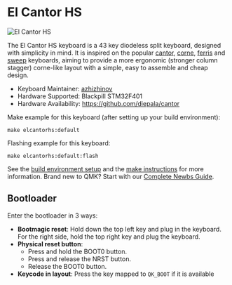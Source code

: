 # El Cantor HS

![El Cantor HS](https://)

The El Cantor HS keyboard is a 43 key diodeless split keyboard, designed with simplicity in mind. It is inspired on the popular [cantor](https://github.com/diepala/cantor), [corne](https://github.com/foostan/crkbd), [ferris](https://github.com/pierrechevalier83/ferris) and [sweep](https://github.com/davidphilipbarr/Sweep) keyboards, aiming to provide a more ergonomic (stronger column stagger) corne-like layout with a simple, easy to assemble and cheap design.

* Keyboard Maintainer: [azhizhinov](https://github.com/azhizhinov)
* Hardware Supported: Blackpill STM32F401
* Hardware Availability: https://github.com/diepala/cantor

Make example for this keyboard (after setting up your build environment):

    make elcantorhs:default

Flashing example for this keyboard:

    make elcantorhs:default:flash

See the [build environment setup](https://docs.qmk.fm/#/getting_started_build_tools) and the [make instructions](https://docs.qmk.fm/#/getting_started_make_guide) for more information. Brand new to QMK? Start with our [Complete Newbs Guide](https://docs.qmk.fm/#/newbs).

## Bootloader

Enter the bootloader in 3 ways:

* **Bootmagic reset**: Hold down the top left key and plug in the keyboard. For the right side, hold the top right key and plug the keyboard.
* **Physical reset button**: 
  * Press and hold the BOOT0 button.
  * Press and release the NRST button.
  * Release the BOOT0 button.
* **Keycode in layout**: Press the key mapped to `QK_BOOT` if it is available

